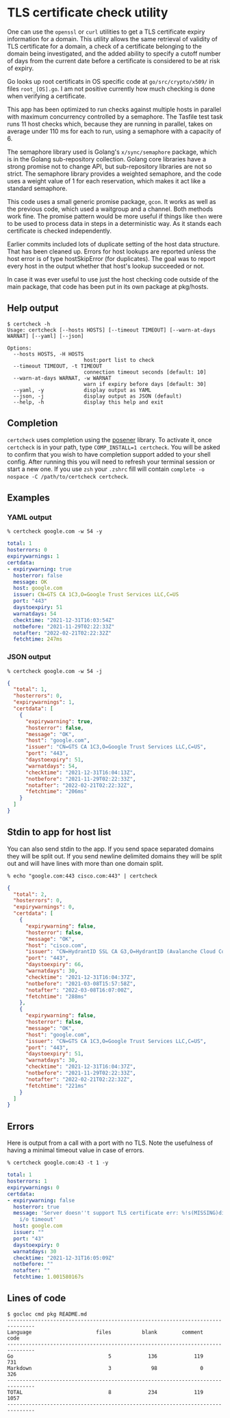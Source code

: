 # TLS certificate check utility

One can use the `openssl` or `curl` utilities to get a TLS certificate expiry information for a domain. This utility
allows the same retrieval of validity of TLS certificate for a domain, a check of a certificate belonging to the domain
being investigated, and the added ability to specify a cutoff number of days from the current date before a certificate
is considered to be at risk of expiry.

Go looks up root certificats in OS specific code at `go/src/crypto/x509/` in files `root_[OS].go`. I am not positive
currently how much checking is done when verifying a certificate.

This app has been optimized to run checks against multiple hosts in parallel with maximum concurrency controlled by a
semaphore. The Tasfile test task runs 11 host checks which, because they are running in parallel, takes on average under
110 ms for each to run, using a semaphore with a capacity of 6. 

The semaphore library used is Golang's `x/sync/semaphore` package, which is in the Golang sub-repository collection.
Golang core libraries have a strong promise not to change API, but sub-repository libraries are not so strict. The
semaphore library provides a weighted semaphore, and the code uses a weight value of 1 for each reservation, which makes
it act like a standard semaphore.

This code uses a small generic promise package, `gcon`. It works as well as the previous code, which used a waitgroup
and a channel. Both methods work fine. The promise pattern would be more useful if things like `then` were to be used to
process data in steps in a deterministic way. As it stands each certificate is checked independently.

Earlier commits included lots of duplicate setting of the host data structure. That has been cleaned up. Errors for host
lookups are reported unless the host error is of type hostSkipError (for duplicates). The goal was to report every host
in the output whether that host's lookup succeeded or not.

In case it was ever useful to use just the host checking code outside of the main package, that code has been put in its
own package at pkg/hosts.

## Help output

```
$ certcheck -h
Usage: certcheck [--hosts HOSTS] [--timeout TIMEOUT] [--warn-at-days WARNAT] [--yaml] [--json]

Options:
  --hosts HOSTS, -H HOSTS
                         host:port list to check
  --timeout TIMEOUT, -t TIMEOUT
                         connection timeout seconds [default: 10]
  --warn-at-days WARNAT, -w WARNAT
                         warn if expiry before days [default: 30]
  --yaml, -y             display output as YAML
  --json, -j             display output as JSON (default)
  --help, -h             display this help and exit
```

## Completion

`certcheck` uses completion using the [posener](https://github.com/posener/complete/tree/master) library. To activate
it, once `certcheck` is in your path, type `COMP_INSTALL=1 certcheck`. You will be asked to confirm that you wish to
have completion support added to your shell config. After running this you will need to refresh your terminal session or
start a new one. If you use `zsh` your `.zshrc` fill will contain `complete -o nospace -C /path/to/certcheck certcheck`.

## Examples

### YAML output

`% certcheck google.com -w 54 -y`
```yaml
total: 1
hosterrors: 0
expirywarnings: 1
certdata:
- expirywarning: true
  hosterror: false
  message: OK
  host: google.com
  issuer: CN=GTS CA 1C3,O=Google Trust Services LLC,C=US
  port: "443"
  daystoexpiry: 51
  warnatdays: 54
  checktime: "2021-12-31T16:03:54Z"
  notbefore: "2021-11-29T02:22:33Z"
  notafter: "2022-02-21T02:22:32Z"
  fetchtime: 247ms
```

### JSON output

`% certcheck google.com -w 54 -j`
```json
{
  "total": 1,
  "hosterrors": 0,
  "expirywarnings": 1,
  "certdata": [
    {
      "expirywarning": true,
      "hosterror": false,
      "message": "OK",
      "host": "google.com",
      "issuer": "CN=GTS CA 1C3,O=Google Trust Services LLC,C=US",
      "port": "443",
      "daystoexpiry": 51,
      "warnatdays": 54,
      "checktime": "2021-12-31T16:04:13Z",
      "notbefore": "2021-11-29T02:22:33Z",
      "notafter": "2022-02-21T02:22:32Z",
      "fetchtime": "206ms"
    }
  ]
}
```

## Stdin to app for host list

You can also send stdin to the app. If you send space separated domains they
will be split out. If you send newline delimited domains they will be split out
and will have lines with more than one domain split.

`% echo "google.com:443 cisco.com:443" | certcheck`
```json
{
  "total": 2,
  "hosterrors": 0,
  "expirywarnings": 0,
  "certdata": [
    {
      "expirywarning": false,
      "hosterror": false,
      "message": "OK",
      "host": "cisco.com",
      "issuer": "CN=HydrantID SSL CA G3,O=HydrantID (Avalanche Cloud Corporation),C=US",
      "port": "443",
      "daystoexpiry": 66,
      "warnatdays": 30,
      "checktime": "2021-12-31T16:04:37Z",
      "notbefore": "2021-03-08T15:57:58Z",
      "notafter": "2022-03-08T16:07:00Z",
      "fetchtime": "288ms"
    },
    {
      "expirywarning": false,
      "hosterror": false,
      "message": "OK",
      "host": "google.com",
      "issuer": "CN=GTS CA 1C3,O=Google Trust Services LLC,C=US",
      "port": "443",
      "daystoexpiry": 51,
      "warnatdays": 30,
      "checktime": "2021-12-31T16:04:37Z",
      "notbefore": "2021-11-29T02:22:33Z",
      "notafter": "2022-02-21T02:22:32Z",
      "fetchtime": "221ms"
    }
  ]
}
```

## Errors

Here is output from a call with a port with no TLS. Note the usefulness of
having a minimal timeout value in case of errors.

`% certcheck google.com:43 -t 1 -y`
```YAML
total: 1
hosterrors: 1
expirywarnings: 0
certdata:
- expirywarning: false
  hosterror: true
  message: 'Server doesn''t support TLS certificate err: %!s(MISSING)dial tcp 142.251.32.78:43:
    i/o timeout'
  host: google.com
  issuer: ""
  port: "43"
  daystoexpiry: 0
  warnatdays: 30
  checktime: "2021-12-31T16:05:09Z"
  notbefore: ""
  notafter: ""
  fetchtime: 1.001580167s
```

## Lines of code

```
$ gocloc cmd pkg README.md
-------------------------------------------------------------------------------
Language                     files          blank        comment           code
-------------------------------------------------------------------------------
Go                               5            136            119            731
Markdown                         3             98              0            326
-------------------------------------------------------------------------------
TOTAL                            8            234            119           1057
-------------------------------------------------------------------------------
```